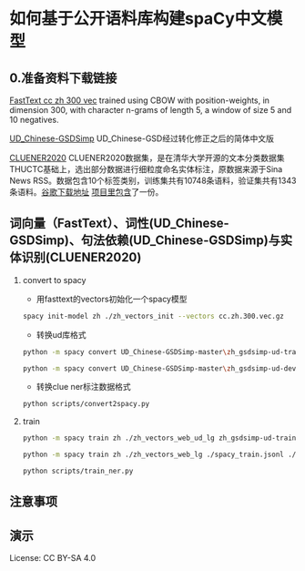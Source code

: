# 如何基于公开语料库构建spaCy中文模型

## 0.准备资料下载链接

[FastText cc zh 300 vec](https://dl.fbaipublicfiles.com/fasttext/vectors-crawl/cc.zh.300.vec.gz) trained using CBOW with position-weights, in dimension 300, with character n-grams of length 5, a window of size 5 and 10 negatives.

[UD_Chinese-GSDSimp](https://github.com/UniversalDependencies/UD_Chinese-GSDSimp) UD_Chinese-GSD经过转化修正之后的简体中文版

[CLUENER2020](https://github.com/CLUEbenchmark/CLUENER20200) CLUENER2020数据集，是在清华大学开源的文本分类数据集THUCTC基础上，选出部分数据进行细粒度命名实体标注，原数据来源于Sina News RSS。数据包含10个标签类别，训练集共有10748条语料，验证集共有1343条语料。[谷歌下载地址](https://storage.googleapis.com/cluebenchmark/tasks/cluener_public.zip) [项目里包含](https://github.com/cn-spacy-lm/how-to-make-chinese-models-for-spacy/tree/master/cluener2020)了一份。

## 词向量（FastText）、词性(UD_Chinese-GSDSimp)、句法依赖(UD_Chinese-GSDSimp)与实体识别(CLUENER2020)

1. convert to spacy

    - 用fasttext的vectors初始化一个spacy模型

    ```bash
    spacy init-model zh ./zh_vectors_init --vectors cc.zh.300.vec.gz
    ```

    - 转换ud库格式

    ```bash
    python -m spacy convert UD_Chinese-GSDSimp-master\zh_gsdsimp-ud-train.conllu ./ -t jsonl

    python -m spacy convert UD_Chinese-GSDSimp-master\zh_gsdsimp-ud-dev.conllu ./ -t jsonl
    ```

    - 转换clue ner标注数据格式

    ```bash
    python scripts/convert2spacy.py
    ```

2. train

    ```bash
    python -m spacy train zh ./zh_vectors_web_ud_lg zh_gsdsimp-ud-train.json zh_gsdsimp-ud-dev.json --base-model ./zh_vectors_init

    python -m spacy train zh ./zh_vectors_web_lg ./spacy_train.jsonl ./spacy_dev.jsonl --base-model ./zh_vectors_init --learn-tokens

    python scripts/train_ner.py
    ```


## 注意事项

## 演示

License: CC BY-SA 4.0
